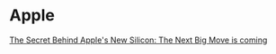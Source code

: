 # Apple
[The Secret Behind Apple's New Silicon: The Next Big Move is coming](https://youtu.be/MpHowo0Yvro)
